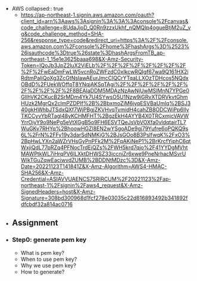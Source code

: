 - AWS
  collapsed:: true
	- https://ap-northeast-1.signin.aws.amazon.com/oauth?client_id=arn%3Aaws%3Asignin%3A%3A%3Aconsole%2Fcanvas&code_challenge=8UdaJjoD_Q0Rn9zzxUkhf_nQMQIp4ogueBtjM2uZ_vg&code_challenge_method=SHA-256&response_type=code&redirect_uri=https%3A%2F%2Fconsole.aws.amazon.com%2Fconsole%2Fhome%3FhashArgs%3D%2523%26isauthcode%3Dtrue%26state%3DhashArgsFromTB_ap-northeast-1_15e1e3625baaa698&X-Amz-Security-Token=IQoJb3JpZ2luX2VjELb%2F%2F%2F%2F%2F%2F%2F%2F%2F%2FwEaDmFwLW5vcnRoZWFzdC0xIkcwRQIgf67wa9Q161HX2iRdtmPaIjQoXg3ZcGtNslawAEurJmcCIQCrYTqaLLXOzTDHcos5NQdxOBdD%2FUekWOffpT8YNqjAKSqTAgi%2F%2F%2F%2F%2F%2F%2F%2F%2F%2F%2F8BEAIaDDM5MDAzNzAwNjUwMSIMnN7YPGe0GIlhVK2CKucB2SrMDm4Yk7U4SYwsO5U1Nzw9iGRvXTDRVkvtGhmHUzk2MgrQx2clmPZDPIf%2B%2BbxmoZiM6jyqESVBaUmlq%2BSJ340gkHWhbJTSdxQXf7WjPBgjZKVHvqTvmidH4cahZB8ODCWiPp6IIyTKCCyvYbRTagl48yKCHMFHT%2BgzEkH4AYYB4X0TRCxmjcVAVWYrrOiyY9o9NePg5eVtXGgB5o9FH6ESVTQeJsVbVOXfa0vldqtairTL7WuGKv7RHYq%2BhoowHGZl8EN2wYSgoADe9gj79Yufre6oPQKQ9s6L%2FrN%2FFy19y3darSdNMKjG%2BJsGOo8B3PsIfwqK%2FxO3%2BpHwLYXn2aWZrVHsGyPnPFk2M%2FqAKiNeP1%2BrKrcfYiphC6qtWxjiQdL77pRZq4PFNocTrdEiQZs%2FWH5krd7qjo%2F41YYDgMVhtMAWPtkWL7iHrqPV6lLXktDHWSZ33iccniZr6xwe9PneNrhacMSvrUWIkTGuZqwEaciwvdZUMB%2BDDNtMDzc%3D&X-Amz-Date=20221123T141841Z&X-Amz-Algorithm=AWS4-HMAC-SHA256&X-Amz-Credential=ASIAVVUAENCS7SRIRCUM%2F20221123%2Fap-northeast-1%2Fsignin%2Faws4_request&X-Amz-SignedHeaders=host&X-Amz-Signature=308bd300968d1fcf278e03035c22d816893492b341892fdfcbdf32a814ac0716
- ## Assignment
- ### Step0: generate pem key
	- What is pem key?
	- When to use pem key?
	- Why we use pem key?
	- How to generate?